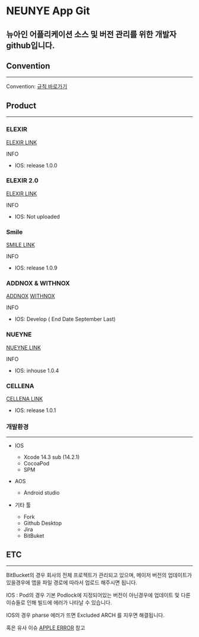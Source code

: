 # NEUNYE App Git
뉴아인 어플리케이션 소스 및 버전 관리를 위한 개발자 github입니다.
---

## Convention
---
Convention: [규칙 바로가기](https://github.com/Nueyne-APP/.github/blob/main/ConventionReadme.md)

## Product
*****

### ELEXIR 
[ELEXIR LINK](https://github.com/Nueyne-APP/ELEXIR_IOS)

INFO
- IOS: release 1.0.0

### ELEXIR 2.0
[ELEXIR LINK](https://github.com/Nueyne-APP/ELEXIR_US)

INFO
- IOS: Not uploaded

### Smile 
[SMILE LINK](https://github.com/Nueyne-APP/ELEXIR_IOS)

INFO
- IOS: release 1.0.9

### ADDNOX & WITHNOX
[ADDNOX](https://github.com/Nueyne-APP/ADDNOX_iOS)
[WITHNOX](https://github.com/Nueyne-APP/WITHNOX_iOS)

INFO
- IOS: Develop ( End Date September Last)


### NUEYNE 
[NUEYNE LINK](https://github.com/Nueyne-APP/ELEXIR_IOS)

INFO
- IOS: inhouse 1.0.4

### CELLENA 
[CELLENA LINK](https://github.com/Nueyne-APP/ELEXIR_IOS)

- IOS: release 1.0.1

### 개발환경
---
- IOS
  - Xcode 14.3 sub (14.2.1)
  - CocoaPod
  - SPM
  
- AOS
  -  Android studio

- 기타 툴
  - Fork
  - Github Desktop
  - Jira
  - BitBuket
## ETC
---
BitBucket의 경우 회사의 전체 프로젝트가 관리되고 있으며, 메이저 버전의 업데이트가 있을경우에 앱을 파일 경로에 따라서 업로드 해주시면 됩니다.

IOS : Pod의 경우 기본 Podlock에 지정되어있는 버전이 아닌경우에 업데이트 및 다른 이슈들로 인해 빌드에 에러가 나타날 수 있습니다.

IOS의 경우 pharse 에러가 뜨면 Excluded ARCH 를 지우면 해결됩니다.

혹은 유사 이슈 
[APPLE ERROR](https://developer.apple.com/documentation/technotes/tn3117-resolving-build-errors-for-apple-silicon/#Exclude-architectures-sparingly)
 참고

